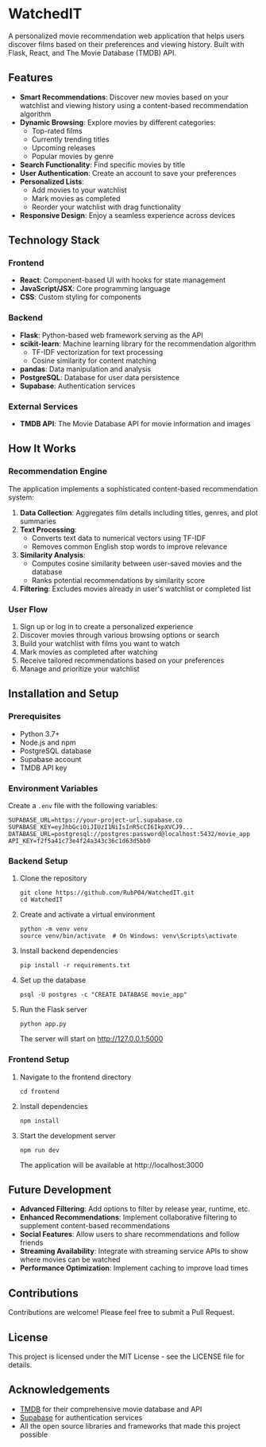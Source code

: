 # WatchedIT

A personalized movie recommendation web application that helps users discover films based on their preferences and viewing history. Built with Flask, React, and The Movie Database (TMDB) API.

## Features

- **Smart Recommendations**: Discover new movies based on your watchlist and viewing history using a content-based recommendation algorithm
- **Dynamic Browsing**: Explore movies by different categories:
  - Top-rated films
  - Currently trending titles
  - Upcoming releases
  - Popular movies by genre
- **Search Functionality**: Find specific movies by title
- **User Authentication**: Create an account to save your preferences
- **Personalized Lists**: 
  - Add movies to your watchlist
  - Mark movies as completed
  - Reorder your watchlist with drag functionality
- **Responsive Design**: Enjoy a seamless experience across devices

## Technology Stack

### Frontend
- **React**: Component-based UI with hooks for state management
- **JavaScript/JSX**: Core programming language
- **CSS**: Custom styling for components

### Backend
- **Flask**: Python-based web framework serving as the API
- **scikit-learn**: Machine learning library for the recommendation algorithm
  - TF-IDF vectorization for text processing
  - Cosine similarity for content matching
- **pandas**: Data manipulation and analysis
- **PostgreSQL**: Database for user data persistence
- **Supabase**: Authentication services

### External Services
- **TMDB API**: The Movie Database API for movie information and images

## How It Works

### Recommendation Engine

The application implements a sophisticated content-based recommendation system:

1. **Data Collection**: Aggregates film details including titles, genres, and plot summaries
2. **Text Processing**: 
   - Converts text data to numerical vectors using TF-IDF
   - Removes common English stop words to improve relevance
3. **Similarity Analysis**: 
   - Computes cosine similarity between user-saved movies and the database
   - Ranks potential recommendations by similarity score
4. **Filtering**: Excludes movies already in user's watchlist or completed list

### User Flow

1. Sign up or log in to create a personalized experience
2. Discover movies through various browsing options or search
3. Build your watchlist with films you want to watch
4. Mark movies as completed after watching
5. Receive tailored recommendations based on your preferences
6. Manage and prioritize your watchlist

## Installation and Setup

### Prerequisites
- Python 3.7+
- Node.js and npm
- PostgreSQL database
- Supabase account
- TMDB API key

### Environment Variables
Create a `.env` file with the following variables:
```
SUPABASE_URL=https://your-project-url.supabase.co
SUPABASE_KEY=eyJhbGciOiJIUzI1NiIsInR5cCI6IkpXVCJ9...
DATABASE_URL=postgresql://postgres:password@localhost:5432/movie_app
API_KEY=f2f5a41c73e4f24a343c36c1d63d5bb0
```

### Backend Setup
1. Clone the repository
   ```
   git clone https://github.com/RubP04/WatchedIT.git
   cd WatchedIT
   ```

2. Create and activate a virtual environment
   ```
   python -m venv venv
   source venv/bin/activate  # On Windows: venv\Scripts\activate
   ```

3. Install backend dependencies
   ```
   pip install -r requirements.txt
   ```

4. Set up the database
   ```
   psql -U postgres -c "CREATE DATABASE movie_app"
   ```

5. Run the Flask server
   ```
   python app.py
   ```
   The server will start on http://127.0.0.1:5000

### Frontend Setup
1. Navigate to the frontend directory
   ```
   cd frontend
   ```

2. Install dependencies
   ```
   npm install
   ```

3. Start the development server
   ```
   npm run dev
   ```
   The application will be available at http://localhost:3000

## Future Development

- **Advanced Filtering**: Add options to filter by release year, runtime, etc.
- **Enhanced Recommendations**: Implement collaborative filtering to supplement content-based recommendations
- **Social Features**: Allow users to share recommendations and follow friends
- **Streaming Availability**: Integrate with streaming service APIs to show where movies can be watched
- **Performance Optimization**: Implement caching to improve load times

## Contributions

Contributions are welcome! Please feel free to submit a Pull Request.

## License

This project is licensed under the MIT License - see the LICENSE file for details.

## Acknowledgements

- [TMDB](https://www.themoviedb.org/) for their comprehensive movie database and API
- [Supabase](https://supabase.io/) for authentication services
- All the open source libraries and frameworks that made this project possible